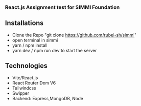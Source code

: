 ### React.js Assignment test for SIMMI Foundation

## Installations

- Clone the Repo "git clone https://github.com/rubel-sh/simmi"
- open terminal in simmi
- yarn / npm install
- yarn dev / npm run dev to start the server

## Technologies

- Vite/React.js
- React Router Dom V6
- Tailwindcss
- Swipper
- Backend: Express,MongoDB, Node
